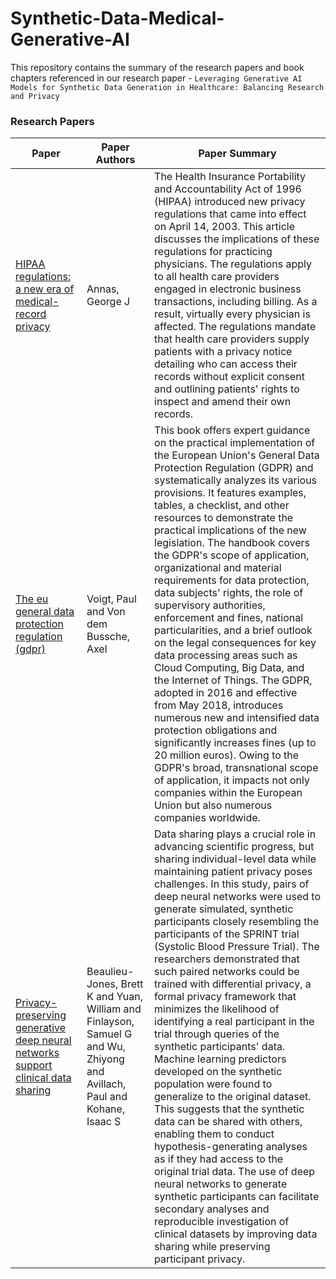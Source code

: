 # Synthetic-Data-Medical-Generative-AI

This repository contains the summary of the research papers and book chapters referenced in our research paper - ```Leveraging Generative AI Models for Synthetic
Data Generation in Healthcare: Balancing Research
and Privacy``` 

### Research Papers

| Paper                                                                                                        | Paper Authors | Paper Summary |
|--------------------------------------------------------------------------------------------------------------|---------------|---------------|
| [HIPAA regulations: a new era of medical-record privacy](https://www.nejm.org/doi/pdf/10.1056/NEJMlim035027) | Annas, George J       | The Health Insurance Portability and Accountability Act of 1996 (HIPAA) introduced new privacy regulations that came into effect on April 14, 2003. This article discusses the implications of these regulations for practicing physicians. The regulations apply to all health care providers engaged in electronic business transactions, including billing. As a result, virtually every physician is affected. The regulations mandate that health care providers supply patients with a privacy notice detailing who can access their records without explicit consent and outlining patients' rights to inspect and amend their own records.       |
| [The eu general data protection regulation (gdpr)](https://dl.acm.org/doi/abs/10.5555/3152676)               | Voigt, Paul and Von dem Bussche, Axel      | This book offers expert guidance on the practical implementation of the European Union's General Data Protection Regulation (GDPR) and systematically analyzes its various provisions. It features examples, tables, a checklist, and other resources to demonstrate the practical implications of the new legislation. The handbook covers the GDPR's scope of application, organizational and material requirements for data protection, data subjects' rights, the role of supervisory authorities, enforcement and fines, national particularities, and a brief outlook on the legal consequences for key data processing areas such as Cloud Computing, Big Data, and the Internet of Things. The GDPR, adopted in 2016 and effective from May 2018, introduces numerous new and intensified data protection obligations and significantly increases fines (up to 20 million euros). Owing to the GDPR's broad, transnational scope of application, it impacts not only companies within the European Union but also numerous companies worldwide.       |
| [Privacy-preserving generative deep neural networks support clinical data sharing]()                         | Beaulieu-Jones, Brett K and Yuan, William and Finlayson, Samuel G and Wu, Zhiyong and Avillach, Paul and Kohane, Isaac S      | Data sharing plays a crucial role in advancing scientific progress, but sharing individual-level data while maintaining patient privacy poses challenges. In this study, pairs of deep neural networks were used to generate simulated, synthetic participants closely resembling the participants of the SPRINT trial (Systolic Blood Pressure Trial). The researchers demonstrated that such paired networks could be trained with differential privacy, a formal privacy framework that minimizes the likelihood of identifying a real participant in the trial through queries of the synthetic participants' data. Machine learning predictors developed on the synthetic population were found to generalize to the original dataset. This suggests that the synthetic data can be shared with others, enabling them to conduct hypothesis-generating analyses as if they had access to the original trial data. The use of deep neural networks to generate synthetic participants can facilitate secondary analyses and reproducible investigation of clinical datasets by improving data sharing while preserving participant privacy.       |
